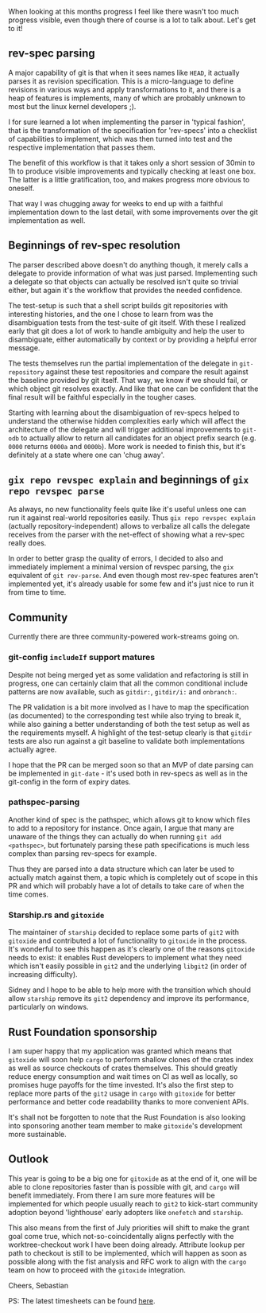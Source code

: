 When looking at this months progress I feel like there wasn't too much progress visible, even though there of course is a lot to talk about.
Let's get to it!

## rev-spec parsing

A major capability of git is that when it sees names like `HEAD`, it actually parses it as revision specification. This is a micro-language to define revisions in various ways and apply transformations to it, and there is a heap of features is implements, many of which are probably unknown to most but the linux kernel developers ;).

I for sure learned a lot when implementing the parser in 'typical fashion', that is the transformation of the specification for 'rev-specs' into a checklist of capabilities to implement, which was then turned into test and the respective implementation that passes them.

The benefit of this workflow is that it takes only a short session of 30min to 1h to produce visible improvements and typically checking at least one box. The latter is a little gratification, too, and makes progress more obvious to oneself.

That way I was chugging away for weeks to end up with a faithful implementation down to the last detail, with some improvements over the git implementation as well.

## Beginnings of rev-spec resolution

The parser described above doesn't do anything though, it merely calls a delegate to provide information of what was just parsed. Implementing such a delegate so that objects can actually be resolved isn't quite so trivial either, but again it's the workflow that provides the needed confidence.

The test-setup is such that a shell script builds git repositories with interesting histories, and the one I chose to learn from was the disambiguation tests from the test-suite of git itself. With these I realized early that git does a lot of work to handle ambiguity and help the user to disambiguate, either automatically by context or by providing a helpful error message.

The tests themselves run the partial implementation of the delegate in `git-repository` against these test repositories and compare the result against the baseline provided by git itself. That way, we know if we should fail, or which object git resolves exactly. And like that one can be confident that the final result will be faithful especially in the tougher cases.

Starting with learning about the disambiguation of rev-specs helped to understand the otherwise hidden complexities early which will affect the architecture of the delegate and will trigger additional improvements to `git-odb` to actually allow to return all candidates for an object prefix search (e.g. `0000` returns `0000a` and `0000b`). More work is needed to finish this, but it's definitely at a state where one can 'chug away'.

## `gix repo revspec explain` and beginnings of `gix repo revspec parse`

As always, no new functionality feels quite like it's useful unless one can run it against real-world repositories easily. Thus `gix repo revspec explain` (actually repository-independent) allows to verbalize all calls the delegate receives from the parser with the net-effect of showing what a rev-spec really does.

In order to better grasp the quality of errors, I decided to also and immediately implement a minimal version of revspec parsing, the `gix` equivalent of `git rev-parse`. And even though most rev-spec features aren't implemented yet, it's already usable for some few and it's just nice to run it from time to time.

## Community

Currently there are three community-powered work-streams going on.

### git-config `includeIf` support matures

Despite not being merged yet as some validation and refactoring is still in progress, one can certainly claim that all the common conditional include patterns are now available, such as `gitdir:`, `gitdir/i:` and `onbranch:`.

The PR validation is a bit more involved as I have to map the specification (as documented) to the corresponding test while also trying to break it, while also gaining a better understanding of both the test setup as well as the requirements myself. A highlight of the test-setup clearly is that `gitdir` tests are also run against a git baseline to validate both implementations actually agree.

I hope that the PR can be merged soon so that an MVP of date parsing can be implemented in `git-date` - it's used both in rev-specs as well as in the git-config in the form of expiry dates.

### pathspec-parsing

Another kind of spec is the pathspec, which allows git to know which files to add to a repository for instance. Once again, I argue that many are unaware of the things they can actually do when running `git add <pathspec>`, but fortunately parsing these path specifications is much less complex than parsing rev-specs for example.

Thus they are parsed into a data structure which can later be used to actually match against them, a topic which is completely out of scope in this PR and which will probably have a lot of details to take care of when the time comes.

### Starship.rs and `gitoxide`

The maintainer of `starship` decided to replace some parts of `git2` with `gitoxide` and contributed a lot of functionality to `gitoxide` in the process. It's wonderful to see this happen as it's clearly one of the reasons `gitoxide` needs to exist: it enables Rust developers to implement what they need which isn't easily possible in `git2` and the underlying `libgit2` (in order of increasing difficulty).

Sidney and I hope to be able to help more with the transition which should allow `starship` remove its `git2` dependency and improve its performance, particularly on windows.

## Rust Foundation sponsorship

I am super happy that my application was granted which means that `gitoxide` will soon help `cargo` to perform shallow clones of the crates index as well as source checkouts of crates themselves. This should greatly reduce energy consumption and wait times on CI as well as locally, so promises huge payoffs for the time invested. It's also the first step to replace more parts of the `git2` usage in `cargo` with `gitoxide` for better performance and better code readability thanks to more convenient APIs.

It's shall not be forgotten to note that the Rust Foundation is also looking into sponsoring another team member to make `gitoxide`'s development more sustainable.

## Outlook

This year is going to be a big one for `gitoxide` as at the end of it, one will be able to clone repositories faster than is possible with git, and `cargo` will benefit immediately. From there I am sure more features will be implemented for which people usually reach to `git2` to kick-start community adoption beyond 'lighthouse' early adopters like `onefetch` and `starship`.

This also means from the first of July priorities will shift to make the grant goal come true, which not-so-coincidentally aligns perfectly with the worktree-checkout work I have been doing already. Attribute lookup per path to checkout is still to be implemented, which will happen as soon as possible along with the fist analysis and RFC work to align with the `cargo` team on how to proceed with the `gitoxide` integration.

Cheers,
Sebastian

PS: The latest timesheets can be found [here](https://github.com/Byron/byron/blob/main/timesheets/2022.csv).
